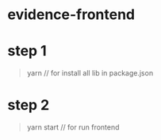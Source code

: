 # evidence-frontend

# step 1
> yarn
// for install all lib in package.json

# step 2
> yarn start
// for run frontend
